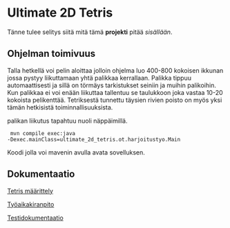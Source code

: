 # Ultimate 2D Tetris

Tänne tulee selitys siitä mitä tämä **projekti** pitää *sisällään*.

## Ohjelman toimivuus

Talla hetkellä voi pelin aloittaa jolloin ohjelma luo 400-800 kokoisen ikkunan jossa pystyy liikuttamaan yhtä palikkaa kerrallaan. Palikka tippuu automaattisesti ja sillä on törmäys tarkistukset seiniin ja muihin palikoihin. Kun palikkaa ei voi enään liikuttaa tallentuu se taulukkoon joka vastaa 10-20 kokoista pelikenttää. Tetriksestä tunnettu täysien rivien poisto on myös yksi tämän hetkisistä toiminnallisuuksista.

palikan liikutus tapahtuu nuoli näppäimillä.

<code> mvn compile exec:java -Dexec.mainClass=ultimate_2d_tetris.ot.harjoitustyo.Main </code> 

Koodi jolla voi mavenin avulla avata sovelluksen. 

## Dokumentaatio

[Tetris määrittely](https://github.com/LKonsta/ot-harjoitustyo/blob/master/dokumentaatio/maarittelydokumentti.md)

[Työaikakiranpito](https://github.com/LKonsta/ot-harjoitustyo/blob/master/dokumentaatio/TyoTunnit.md)

[Testidokumentaatio](https://github.com/LKonsta/ot-harjoitustyo/blob/master/dokumentaatio/testausdokumentti.md)

